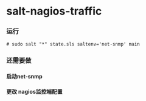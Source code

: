# salt-nagios-traffic
### 运行
```
# sudo salt "*" state.sls saltenv='net-snmp' main
```
### 还需要做
#### 启动net-snmp
#### 更改 nagios监控端配置
